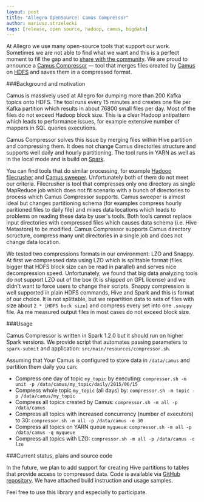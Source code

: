 ```yaml
---
layout: post
title: "Allegro OpenSource: Camus Compressor"
author: mariusz.strzelecki
tags: [release, open source, hadoop, camus, bigdata]
---
```


At Allegro we use many open-source tools that support our work. Sometimes we are not able to find what we want and
this is a perfect moment to fill the gap and to [share with the community](/open-source). We are proud to announce a [Camus Compressor](https://github.com/allegro/camus-compressor) — tool that merges files created by [Camus](https://github.com/linkedin/camus) on [HDFS](http://en.wikipedia.org/wiki/Apache_Hadoop#HDFS) and saves them in a compressed format.

###Background and motivation

Camus is massively used at Allegro for dumping more than 200 Kafka topics onto HDFS. 
The tool runs every 15 minutes and creates one file per Kafka partition which results 
in about 76800 small files per day. Most of the files do not exceed Hadoop block size. 
This is a clear Hadoop antipattern which leads to performance issues, for example 
extensive number of mappers in SQL queries executions.

Camus Compressor solves this issue by merging files within Hive partition and compressing 
them. It does not change Camus directories structure and supports well daily and hourly 
partitioning. The tool runs in YARN as well as in the local mode and is build on [Spark](https://github.com/apache/spark).

You can find tools that do similar processing, for example [Hadoop filecrusher](https://github.com/edwardcapriolo/filecrush) and [Camus sweeper](https://github.com/linkedin/camus/tree/master/camus-sweeper). Unfortunately both of them do not meet our criteria. Filecrusher is tool that compresses only one directory as single MapReduce job which does not fit scenario with a bunch of directories to process which Camus Compressor supports. Camus sweeper is almost ideal but changes partitioning schema (for examples compress hourly paritioned files to daily file) and mixes data locations which leads to problems on reading these data by user's tools. Both tools cannot replace input directories with compressed files which causes data schema (i.e. Hive Metastore) to be modified. Camus Compressor supports Camus directory scructure, compress many unit directories in a single job and does not change data location.

We tested two compressions formats in our environment: LZO and Snappy. At first we compressed data using LZO which is splittable format (files bigger that HDFS block size can be read in parallel) and serves nice decompression speed. Unfortunately, we found that big data analyzing tools do not support LZO out of the box (it is shipped on GPL license) and we didn't want to force users to change their scripts. Snappy compression is well supported in plain HDFS commands, Hive and Spark and this is format of our choice. It is not splittable, but we repartition data to sets of files with size about `2 * [HDFS bock size]` and compress every set into one `.snappy` file. As me measured output files in most cases do not exceed block size.

###Usage

Camus Compressor is written in Spark 1.2.0 but it should run on higher Spark versions. We provide script that automates passing parameters to `spark-submit` and application: `src/main/resources/compressor.sh`.

Assuming that Your Camus is configured to store data in `/data/camus` and partition them daily you can:

* Compress one day of topic `my_topic` by executing: 
  `compressor.sh -m unit -p /data/camus/my_topic/daily/2015/06/15`
* Compress whole topic `my_topic` (all days) by: 
  `compressor.sh -m topic -p /data/camus/my_topic`
* Compress all topics created by Camus: 
  `compressor.sh -m all -p /data/camus`
* Compress all topics with increased concurrency (number of executors) to 30: 
  `compressor.sh -m all -p /data/camus -e 30`
* Compress all topics on YARN queue `myqueue`: 
  `compressor.sh -m all -p /data/camus -q myqueue`
* Compress all topics with LZO: 
  `compressor.sh -m all -p /data/camus -c lzo`

###Current status, plans and source code

In the future, we plan to add support for creating Hive partitions to tables that provide access to compressed data. Code is available via [GitHub repository](https://github.com/allegro/camus-compressor). We have attached build instruction and usage samples.

Feel free to use this library and especially to participate.

